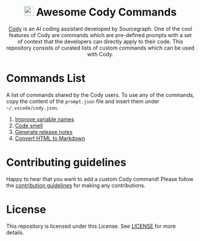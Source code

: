 <div align=center>

# <img src="https://storage.googleapis.com/sourcegraph-assets/cody/20230417/logomark-default.svg" width="26"> Awesome Cody Commands

[Cody](https://about.sourcegraph.com/cody) is an AI coding assistant developed by Sourcegraph. One of the cool features of Cody are commands which are pre-defined prompts with a set of context that the developers can directly apply to their code. This repository consists of curated lists of custom commands which can be used with Cody. 

</div>

# Commands List

A list of commands shared by the Cody users. To use any of the commands, copy the content of the `prompt.json` file and insert them under `~/.vscode/cody.json`. 

1. [Improve variable names](./improve-variable-names/)
2. [Code smell](./code-smell/)
3. [Generate release notes](./generate-release-notes/)
4. [Convert HTML to Markdown](./html-to-markdown/)


# Contributing guidelines

Happy to hear that you want to add a custom Cody command! Please follow the [contribution guidelines](./CONTRIBUTING.md) for making any contributions.

# License   
This repository is licensed under this License. See [LICENSE](./LICENSE) for more details.
